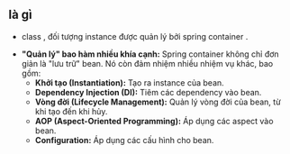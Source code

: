 ## là gì
- class , đối tượng instance được quản lý bởi spring container .
* **"Quản lý" bao hàm nhiều khía cạnh:**  Spring container không chỉ đơn giản là "lưu trữ" bean. Nó còn đảm nhiệm nhiều nhiệm vụ khác, bao gồm:
    * **Khởi tạo (Instantiation):** Tạo ra instance của bean.
    * **Dependency Injection (DI):** Tiêm các dependency vào bean.
    * **Vòng đời (Lifecycle Management):** Quản lý vòng đời của bean, từ khi tạo đến khi hủy.
    * **AOP (Aspect-Oriented Programming):**  Áp dụng các aspect vào bean.
    * **Configuration:**  Áp dụng các cấu hình cho bean.

 

